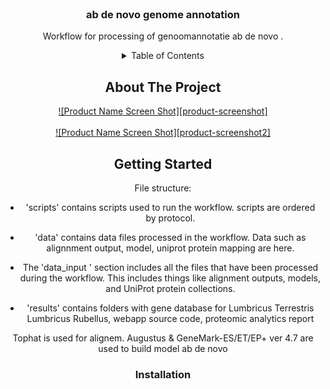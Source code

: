 
<!-- PROJECT LOGO -->
<br />
<div align="center">
  <a href="">
    <img src="">
  </a>

<h3 align="center">ab de novo genome annotation </h3>

  <p align="center">
    Workflow for processing of  genoomannotatie ab de novo .



<!-- TABLE OF CONTENTS -->
<details>
  <summary>Table of Contents</summary>
  <ol>
    <li>
      <a href="#about-the-project">About The Project</a>
      <ul>
        <li><a href="#built-with">Built With</a></li>
      </ul>
    </li>
    <li>
      <a href="#getting-started">Getting Started</a>
      <ul>
        <li><a href="#prerequisites">Prerequisites</a></li>
        <li><a href="#installation">Installation</a></li>
      </ul>
    </li>
    <li><a href="#usage">Usage</a></li>
    <li><a href="#roadmap">Roadmap</a></li>
    <li><a href="#contributing">Contributing</a></li>
    <li><a href="#contact">Contact</a></li>
    <li><a href="#acknowledgments">Acknowledgments</a></li>
  </ol>
</details>



<!-- ABOUT THE PROJECT -->
## About The Project

[![Product Name Screen Shot][product-screenshot]]() <br>
<br> [![Product Name Screen Shot][product-screenshot2]]()





<!-- GETTING STARTED -->
## Getting Started
File structure:

- 'scripts' contains scripts used to run the workflow.
    scripts are ordered by protocol.
- 'data' contains data files processed  in the workflow.
    Data such as  alignnment output, model,  uniprot protein mapping  are here.
-  The 'data_input ' section includes all the files that have been processed during the workflow. 
This includes things like alignment outputs, models, and UniProt protein collections.

- 'results' contains folders with gene database for Lumbricus Terrestris Lumbricus Rubellus,
 webapp source code, proteomic analytics report
    
Tophat  is used for alignem.
Augustus &  GeneMark-ES/ET/EP+ ver 4.7 are used to build model ab de novo


### Installation
